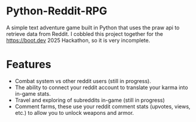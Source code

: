 # Python-Reddit-RPG
A simple text adventure game built in Python that uses the praw api to retrieve data from Reddit. I cobbled this project together for the https://boot.dev 2025 Hackathon, so it is very incomplete.
# Features
- Combat system vs other reddit users (still in progress).
- The ability to connect your reddit account to translate your karma into in-game stats.
- Travel and exploring of subreddits in-game (still in progress)
- Comment farms, these use your reddit comment stats (upvotes, views, etc.) to allow you to unlock weapons and armor.


